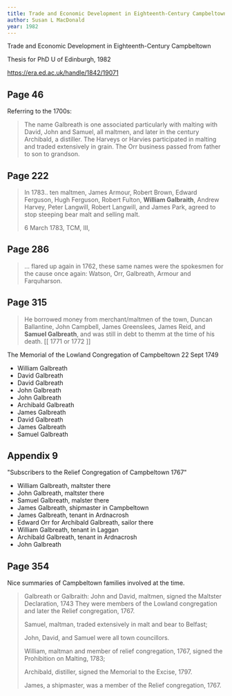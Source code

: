 ```yaml
---
title: Trade and Economic Development in Eighteenth-Century Campbeltown
author: Susan L MacDonald
year: 1982
---
```


Trade and Economic Development in Eighteenth-Century Campbeltown

Thesis for PhD U of Edinburgh, 1982

https://era.ed.ac.uk/handle/1842/19071

## Page 46

Referring to the 1700s:

> The name Galbreath is one associated particularly with malting
> with David, John and Samuel, all maltmen, and
> later in the century Archibald, a distiller.
> The Harveys or Harvies participated in malting and 
> traded extensively in grain.  The Orr business passed from father to son to grandson.

## Page 222

> In 1783.. ten maltmen, James Armour, Robert Brown, Edward Ferguson, Hugh Ferguson,
> Robert Fulton, **William Galbraith**, Andrew Harvey, Peter Langwill, Robert Langwill,
> and James Park, agreed to stop steeping bear malt and selling malt.
> 
> 6 March 1783, TCM, III, 

## Page 286

>... flared up again in 1762, these same names were the
> spokesmen for the cause once again: Watson, Orr, Galbreath, Armour and Farquharson.

## Page 315

> He borrowed money from merchant/maltmen of the town, 
> Duncan Ballantine, John Campbell, James Greenslees,
> James Reid, and **Samuel Galbreath**, and was still in
> debt to themm at the time of his death. [[ 1771 or 1772 ]]

The Memorial of the Lowland Congregation of Campbeltown 22 Sept 1749

* William Galbreath
* David Galbreath
* David Galbreath
* John Galbreath
* John Galbreath
* Archibald Galbreath
* James Galbreath
* David Galbreath
* James Galbreath
* Samuel Galbreath

## Appendix 9

"Subscribers to the Relief Congregation of Campbeltown 1767"

* William Galbreath, maltster there
* John Galbreath, maltster there
* Samuel Galbreath, malster there
* James Galbreath, shipmaster in Campbeltown
* James Galbreath, tenant in Ardnacrosh
* Edward Orr for Archibald Galbreath, sailor there
* William Galbreath, tenant in Laggan
* Archibald Galbreath, tenant in Ardnacrosh
* John Galbreath

## Page 354

Nice summaries of Campbeltown families involved at the time. 

> Galbreath or Galbraith: 
> John and David, maltmen, signed the Maltster Declaration, 1743
> They were members of the Lowland congregation and later the Relief congregation, 1767.
>
> Samuel, maltman, traded extensively in malt and bear to Belfast;
> 
> John, David, and Samuel were all town councillors.
>
> William, maltman and member of relief congregation, 1767, signed
> the Prohibition on Malting, 1783;
>
> Archibald, distiller, signed the Memorial to the Excise, 1797.
>
> James, a shipmaster, was a member of the Relief congregation, 1767.

